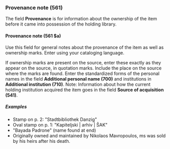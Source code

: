 ### Provenance note (561)

The field **Provenance** is for information about the ownership of the item before it came into possession of the holding library.  

#### Provenance note (561 $a)  

Use this field for general notes about the provenance of the item as well as ownership marks. Enter using your
cataloging language.

If ownership marks are present on the source, enter these exactly as they appear on the source, in quotation marks.
Include the place on the source where the marks are found. Enter the standardized forms of the personal names in the
field **Additional personal name (700)** and institutions in **Additional institution (710)**. Note: Information about
how the current holding institution acquired the item goes in the field **Source of acquisition (541)**.

##### Examples

- Stamp on p. 2: "Stadtbibliothek Danzig"
- Oval stamp on p. 1: "Kapiteljski \| arhiv \| ŠAK"
- "Bayada Padrone" (name found at end)
- Originally owned and maintained by Nikolaos Mavropoulos, ms was sold by his heirs after his death.
